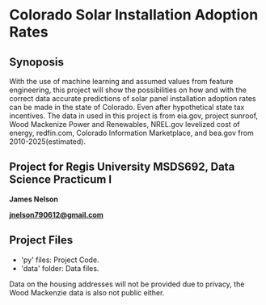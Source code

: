 # Colorado Solar Installation Adoption Rates

## Synoposis

With the use of machine learning and assumed values from feature engineering, this project will show the possibilities on how and with the correct data accurate predictions of solar panel installation adoption rates can be made in the state of Colorado. Even after hypothetical state tax incentives. The data in used in this project is from eia.gov, project sunroof, Wood Mackenize Power and Renewables, NREL.gov levelized cost of energy, redfin.com, Colorado Information Marketplace, and bea.gov  from 2010-2025(estimated).

## Project for Regis University MSDS692, Data Science Practicum I
**James Nelson**

**jnelson790612@gmail.com**
## Project Files

*   'py' files: Project Code.
* 'data' folder: Data files.

Data on the housing addresses will not be provided due to privacy, the Wood Mackenzie data is also not public either.




